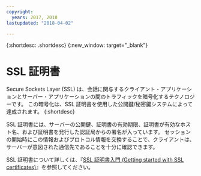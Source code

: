 ```yaml
---
copyright:
  years: 2017, 2018
lastupdated: "2018-04-02"

---
```


{:shortdesc: .shortdesc}
{:new_window: target="_blank"}


# SSL 証明書
Secure Sockets Layer (SSL) は、会話に関与するクライアント・アプリケーションとサーバー・アプリケーションの間のトラフィックを暗号化するテクノロジーです。 この暗号化は、SSL 証明書を使用した公開鍵/秘密鍵システムによって達成されます。
{:shortdesc}

SSL 証明書には、サーバーの公開鍵、証明書の有効期限、証明書が有効なホスト名、および証明書を発行した認証局からの署名が入っています。 セッションの開始時にこの情報およびプロトコル情報を交換することで、クライアントは、サーバーが意図された通信先であることを十分に確認できます。

SSL 証明書について詳しくは、『[SSL 証明書入門 (Getting started with SSL certificates)](/docs/infrastructure/ssl-certificates/index.html)』を参照してください。
